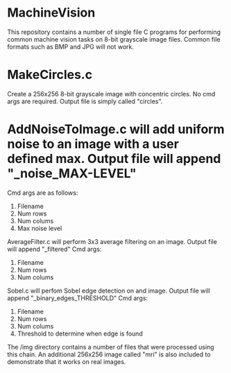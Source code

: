 # MachineVision
This repository contains a number of single file C programs for performing common machine vision tasks on 8-bit grayscale image files. Common file formats such as BMP and JPG will not work.

# MakeCircles.c 
Create a 256x256 8-bit grayscale image with concentric circles. No cmd args are required. Output file is simply called "circles".

# AddNoiseToImage.c will add uniform noise to an image with a user defined max. Output file will append "_noise_MAX-LEVEL"
Cmd args are as follows:
1. Filename
2. Num rows
3. Num colums
4. Max noise level

AverageFilter.c will perform 3x3 average filtering on an image. Output file will append "_filtered"
Cmd args:
1. Filename
2. Num rows
3. Num colums

Sobel.c will perfom Sobel edge detection on and image. Output file will append "_binary_edges_THRESHOLD"
Cmd args:
1. Filename
2. Num rows
3. Num colums
4. Threshold to determine when edge is found

The /img directory contains a number of files that were processed using this chain. An additional 256x256 image called "mri" is also included to demonstrate that it works on real images.
